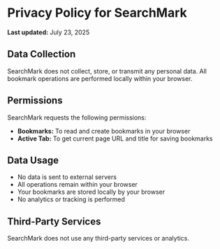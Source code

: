 # Privacy Policy for SearchMark

**Last updated:** July 23, 2025

## Data Collection

SearchMark does not collect, store, or transmit any personal data. All bookmark operations are performed locally within your browser.

## Permissions

SearchMark requests the following permissions:

- **Bookmarks:** To read and create bookmarks in your browser
- **Active Tab:** To get current page URL and title for saving bookmarks

## Data Usage

- No data is sent to external servers
- All operations remain within your browser
- Your bookmarks are stored locally by your browser
- No analytics or tracking is performed

## Third-Party Services

SearchMark does not use any third-party services or analytics.
